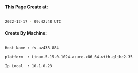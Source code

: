 
   
#### This Page Create at:

```bash

2022-12-17 - 09:42:48 UTC

```

#### Create By Machine:

```bash

Host Name : fv-az438-884

platform  : Linux-5.15.0-1024-azure-x86_64-with-glibc2.35

Ip Local  : 10.1.0.23

```

